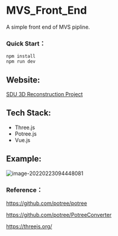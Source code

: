 # MVS_Front_End

A simple front end of MVS pipline.

### Quick Start：

```shell
npm install
npm run dev
```

## Website:

[SDU 3D Reconstruction Project](https://www.mylifemeaning.cn/)

## Tech Stack:

- Three.js
- Potree.js
- Vue.js

## Example:

![image-20220223094448081](https://s2.loli.net/2022/02/23/PzBqCraL4EQTNRS.png)

### Reference：

https://github.com/potree/potree

https://github.com/potree/PotreeConverter 

https://threejs.org/  

